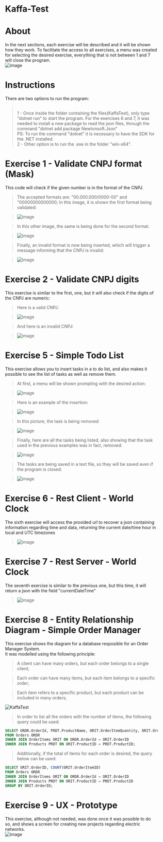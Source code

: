# Kaffa-Test

# About
In the next sections, each exercise will be described and it will be shown how they work.
To facilitate the access to all exercises, a menu was created for selecting the desired exercise, everything that is not between 1 and 7 will close the program.<br/>
![image](https://user-images.githubusercontent.com/38429356/114234994-e947d180-9955-11eb-9574-336e92958fd2.png)

# Instructions
There are two options to run the program:
><br/>1 - Once inside the folder containing the files(KaffaTest), only type "dotnet run" to start the program.
>For the exercises 6 and 7, it was needed to install a new package to read the json files, through the command "dotnet add package Newtonsoft.Json"
><br/>PS: To run the command "dotnet" it is necessary to have the SDK for the .NET installed. 
><br/>2 - Other option is to run the .exe in the folder "win-x64".

# Exercise 1 - Validate CNPJ format (Mask)
This code will check if the given number is in the format of the CNPJ.
>The accepted formats are: "00.000.000/0000-00" and "00000000000000;
>In this image, it is shown the first format being validated:

>![image](https://user-images.githubusercontent.com/38429356/114228599-0cba4e80-994d-11eb-97e2-fecb263e2ab7.png)

>In this other image, the same is being done for the second format:

>![image](https://user-images.githubusercontent.com/38429356/114228841-6a4e9b00-994d-11eb-901a-5ff385ed8188.png)

>Finally, an invalid format is now being inserted, which will trigger a message informing that the CNPJ is invalid:

>![image](https://user-images.githubusercontent.com/38429356/114229120-caddd800-994d-11eb-8cec-977e6d348332.png)

# Exercise 2 - Validate CNPJ digits
This exercise is similar to the first, one, but it will also check if the digits of the CNPJ are numeric:
>Here is a valid CNPJ:

>![image](https://user-images.githubusercontent.com/38429356/114230355-70457b80-994f-11eb-84b6-6a00e1b7df78.png)


>And here is an invalid CNPJ:

>![image](https://user-images.githubusercontent.com/38429356/114230309-63288c80-994f-11eb-8d8e-b58b81db7dc5.png)

# Exercise 5 - Simple Todo List
This exercise allows you to insert tasks in a to do list, and also makes it possible to see the list of tasks as well as remove them.
>At first, a menu will be shown prompting with the desired action:

>![image](https://user-images.githubusercontent.com/38429356/114230851-05e10b00-9950-11eb-9887-efd1b09da2ef.png)

>Here is an example of the insertion:

>![image](https://user-images.githubusercontent.com/38429356/114230989-3628a980-9950-11eb-8054-2950ea1fae96.png)

>In this picture, the task is being removed:

>![image](https://user-images.githubusercontent.com/38429356/114231244-8dc71500-9950-11eb-9ce1-f5591d55a157.png)

>Finally, here are all the tasks being listed, also showing that the task used in the previous examples was in fact, removed:

>![image](https://user-images.githubusercontent.com/38429356/114231371-bf3fe080-9950-11eb-9a2e-41f64218b44a.png)

>The tasks are being saved in a text file, so they will be saved even if the program is closed:

>![image](https://user-images.githubusercontent.com/38429356/114231646-134ac500-9951-11eb-96fc-b4ad67c66b85.png)

# Exercise 6 - Rest Client - World Clock
The sixth exercise will access the provided url to recover a json containing information regarding time and data, returning the current date/time hour in local and UTC timezones
>![image](https://user-images.githubusercontent.com/38429356/114232187-e1862e00-9951-11eb-9007-250e15e0f9e8.png)

# Exercise 7 - Rest Server - World Clock
The seventh exercise is similar to the previous one, but this time, it will return a json with the field "currentDateTime"
>![image](https://user-images.githubusercontent.com/38429356/114232419-3d50b700-9952-11eb-8ab1-f7a30b107c58.png)

# Exercise 8 - Entity Relationship Diagram - Simple Order Manager
This exercise shows the diagram for a database resposible for an Order Manager System.
<br/>It was modelled using the following principle:

>A client can have many orders, but each order belongs to a single client;

>Each order can have many items, but each item belongs to a specific order;

>Each item refers to a specific product, but each product can be included in many orders; 

![KaffaTest](https://user-images.githubusercontent.com/38429356/114286076-12d62b00-9a32-11eb-930d-9b9200178d93.png)


>In order to list all the orders with the number of items, the following query could be used:<br/>
```sql 
SELECT ORDR.OrderId, PRDT.ProductName, ORIT.OrderItemQuantity, ORIT.OrderItemTotalPrice
FROM Orders ORDR
INNER JOIN OrderItems ORIT ON ORDR.OrderId = ORIT.OrderID
INNER JOIN Products PRDT ON ORIT.ProductID = PRDT.ProductID;
```
>Additionally, if the total of items for each order is desired, the query below can be used:<br/>
```sql
SELECT ORIT.OrderID, COUNT(ORIT.OrderItemID) 
FROM Orders ORDR
INNER JOIN OrderItems ORIT ON ORDR.OrderId = ORIT.OrderID
INNER JOIN Products PRDT ON ORIT.ProductID = PRDT.ProductID
GROUP BY ORIT.OrderID;
```

# Exercise 9 - UX - Prototype
This exercise, although not needed, was done once it was possible to do so, and shows a screen for creating new projects regarding electric networks.<br/>
![image](https://user-images.githubusercontent.com/38429356/114234687-7a6a7880-9955-11eb-83df-16f3d8148f78.png)

